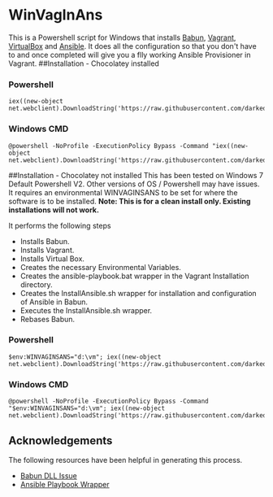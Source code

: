 # WinVagInAns
This is a Powershell script for Windows that installs [Babun](http://babun.github.io/), [Vagrant](https://www.vagrantup.com/), [VirtualBox](https://www.virtualbox.org/) and [Ansible](http://www.ansible.com/). It does all the configuration so that you don't have to and once completed will give you a flly working Ansible Provisioner in Vagrant.
##Installation - Chocolatey installed
### Powershell
    iex((new-object net.webclient).DownloadString('https://raw.githubusercontent.com/darkedges/WinVagInsAns/v1.0.1/chocolatey/tools/chocolateyinstall.ps1'))
### Windows CMD
    @powershell -NoProfile -ExecutionPolicy Bypass -Command "iex((new-object net.webclient).DownloadString('https://raw.githubusercontent.com/darkedges/WinVagInsAns/v1.0.1/chocolatey/tools/chocolateyinstall.ps1'))"

##Installation - Chocolatey not installed
This has been tested on Windows 7 Default Powershell V2. Other versions of OS / Powershell may have issues. It requires an environmental WINVAGINSANS to be set for where the software is to be installed.
**Note: This is for a clean install only. Existing installations will not work.**

It performs the following steps
* Installs Babun.
* Installs Vagrant.
* Installs Virtual Box.
* Creates the necessary Environmental Variables.
* Creates the ansible-playbook.bat wrapper in the Vagrant Installation directory.
* Creates the InstallAnsible.sh wrapper for installation and configuration of Ansible in Babun.
* Executes the InstallAnsible.sh wrapper.
* Rebases Babun.

### Powershell
    $env:WINVAGINSANS="d:\vm"; iex((new-object net.webclient).DownloadString('https://raw.githubusercontent.com/darkedges/WinVagInsAns/v1.0.1/WinVagInsAns.ps1'))
### Windows CMD
    @powershell -NoProfile -ExecutionPolicy Bypass -Command "$env:WINVAGINSANS="d:\vm"; iex((new-object net.webclient).DownloadString('https://raw.githubusercontent.com/darkedges/WinVagInsAns/v1.0.1/WinVagInsAns.ps1'))"

## Acknowledgements
The following resources have been helpful in generating this process.
* [Babun DLL Issue](http://stackoverflow.com/questions/9300722/cygwin-error-bash-fork-retry-resource-temporarily-unavailable)
* [Ansible Playbook Wrapper](http://www.azavea.com/blogs/labs/2014/10/running-vagrant-with-ansible-provisioning-on-windows/)
